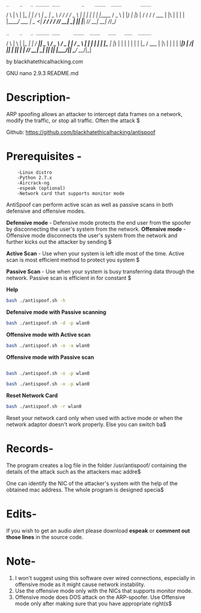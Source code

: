     _    _   _ _____ ___        _    ____  ____       ____
   / \  | \ | |_   _|_ _|      / \  |  _ \|  _ \     / / /
  / _ \ |  \| | | |  | |_____ / _ \ | |_) | |_) |   / / /
 / ___ \| |\  | | |  | |_____/ ___ \|  _ <|  __/   / / /
/_/   \_\_| \_| |_| |___|   /_/   \_\_| \_\_|     /_/_/

    _    _   _ _____ ___     ____  ____   ___   ___  _____
   / \  | \ | |_   _|_ _|   / ___||  _ \ / _ \ / _ \|  ___|
  / _ \ |  \| | | |  | |____\___ \| |_) | | | | | | | |_
 / ___ \| |\  | | |  | |_____|__) |  __/| |_| | |_| |  _|
/_/   \_\_| \_| |_| |___|   |____/|_|    \___/ \___/|_|

by blackhatethicalhacking.com

  GNU nano 2.9.3                                               README.md

# Description-

ARP spoofing allows an attacker to intercept data frames on a network, modify the traffic, or stop all traffic. Often the attack $

Github:
https://github.com/blackhatethicalhacking/antispoof
# Prerequisites -

        -Linux distro
        -Python 2.7.x
        -Aircrack-ng
        -espeak (optional)
        -Network card that supports monitor mode



AntiSpoof can perform active scan as well as passive scans in both defensive and offensive modes.

**Defensive mode** - Defensive mode protects the end user from the spoofer by disconnecting the user's system from the network.
**Offensive mode** - Offensive mode disconnects the user's system from the network and further kicks out the attacker by sending $

**Active Scan** - Use when your system is left idle most of the time. Active scan is most efficient method to protect you system $

**Passive Scan** - Use when your system is busy transferring data through the network. Passive scan is efficient in for constant $

**Help**
```bash
bash ./antispoof.sh -h
```
**Defensive mode with Passive scanning**

```bash
bash ./antispoof.sh -d -p wlan0

```

**Offensive mode with Active scan**
```bash
bash ./antispoof.sh -o -a wlan0
```

**Offensive mode with Passive scan**
```bash

bash ./antispoof.sh -o -p wlan0

bash ./antispoof.sh -o -p wlan0
```

**Reset Network Card**
```bash
bash ./antispoof.sh -r wlan0
```

Reset your network card only when used with active mode or when the network adaptor doesn't work properly. Else you can switch ba$


# Records-

The program creates a log file in the folder /usr/antispoof/ containing the details of the attack such as the attackers mac addre$

One can identify the NIC of the attacker's system with the help of the obtained mac address. The whole program is designed specia$

# Edits-
If you wish to get an audio alert please download **espeak** or **comment out those lines** in the source code.


# Note-

1. I won't suggest using this software over wired connections, especially in offensive mode as it might cause network instability.
2. Use the offensive mode only with the NICs that supports monitor mode.
3. Offensive mode does DOS attack on the ARP-spoofer. Use Offensive mode only after making sure that you have appropriate right(s$



